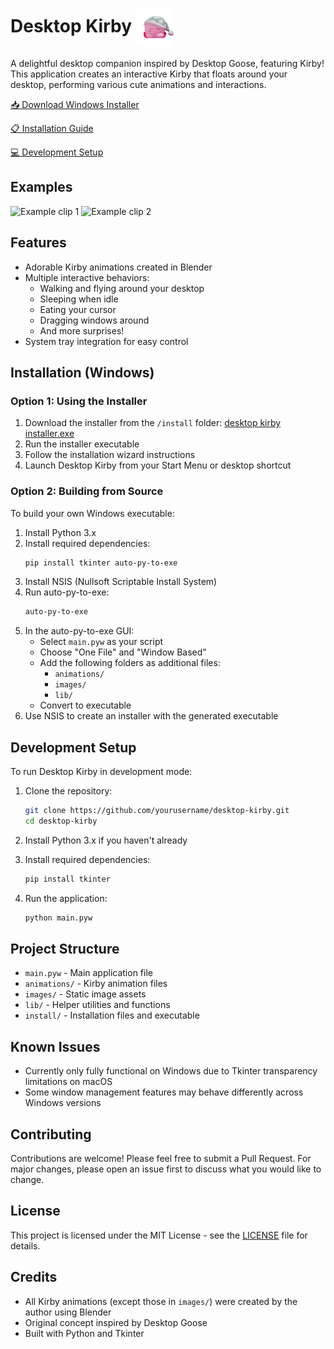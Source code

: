 # Desktop Kirby <img src="animations/sleep%20-%20120.gif" alt="Sleeping Kirby" width="60" style="vertical-align: middle;" />

A delightful desktop companion inspired by Desktop Goose, featuring Kirby! This application creates an interactive Kirby that floats around your desktop, performing various cute animations and interactions. 

[📥 Download Windows Installer](install/desktop%20kirby%20installer.exe)

[📋 Installation Guide](#installation-windows)

[💻 Development Setup](#development-setup)

## Examples

![Example clip 1](examples/clip1.gif)
![Example clip 2](examples/clip2.gif)

## Features

- Adorable Kirby animations created in Blender
- Multiple interactive behaviors:
  - Walking and flying around your desktop
  - Sleeping when idle
  - Eating your cursor
  - Dragging windows around
  - And more surprises!
- System tray integration for easy control

## Installation (Windows)

### Option 1: Using the Installer

1. Download the installer from the `/install` folder: [desktop kirby installer.exe](install/desktop%20kirby%20installer.exe)
2. Run the installer executable
3. Follow the installation wizard instructions
4. Launch Desktop Kirby from your Start Menu or desktop shortcut

### Option 2: Building from Source

To build your own Windows executable:

1. Install Python 3.x
2. Install required dependencies:
   ```bash
   pip install tkinter auto-py-to-exe
   ```
3. Install NSIS (Nullsoft Scriptable Install System)
4. Run auto-py-to-exe:
   ```bash
   auto-py-to-exe
   ```
5. In the auto-py-to-exe GUI:
   - Select `main.pyw` as your script
   - Choose "One File" and "Window Based"
   - Add the following folders as additional files:
     - `animations/`
     - `images/`
     - `lib/`
   - Convert to executable
6. Use NSIS to create an installer with the generated executable

## Development Setup

To run Desktop Kirby in development mode:

1. Clone the repository:
   ```bash
   git clone https://github.com/yourusername/desktop-kirby.git
   cd desktop-kirby
   ```

2. Install Python 3.x if you haven't already

3. Install required dependencies:
   ```bash
   pip install tkinter
   ```

4. Run the application:
   ```bash
   python main.pyw
   ```

## Project Structure

- `main.pyw` - Main application file
- `animations/` - Kirby animation files
- `images/` - Static image assets
- `lib/` - Helper utilities and functions
- `install/` - Installation files and executable

## Known Issues

- Currently only fully functional on Windows due to Tkinter transparency limitations on macOS
- Some window management features may behave differently across Windows versions

## Contributing

Contributions are welcome! Please feel free to submit a Pull Request. For major changes, please open an issue first to discuss what you would like to change.

## License

This project is licensed under the MIT License - see the [LICENSE](LICENSE) file for details.

## Credits

- All Kirby animations (except those in `images/`) were created by the author using Blender
- Original concept inspired by Desktop Goose
- Built with Python and Tkinter
